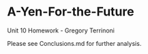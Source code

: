 # A-Yen-For-the-Future
Unit 10 Homework - Gregory Terrinoni


Please see Conclusions.md for further analysis. 
